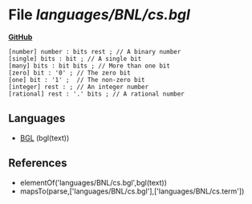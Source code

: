 # File _languages/BNL/cs.bgl_
**[GitHub](https://github.com/softlang/yas/blob/master/languages/BNL/cs.bgl)**
```
[number] number : bits rest ; // A binary number 
[single] bits : bit ; // A single bit
[many] bits : bit bits ; // More than one bit
[zero] bit : '0' ; // The zero bit
[one] bit : '1' ;  // The non-zero bit
[integer] rest : ; // An integer number
[rational] rest : '.' bits ; // A rational number
```

## Languages
* [BGL](../languages/BGL.md) (bgl(text))

## References
* elementOf('languages/BNL/cs.bgl',bgl(text))
* mapsTo(parse,['languages/BNL/cs.bgl'],['languages/BNL/cs.term'])
